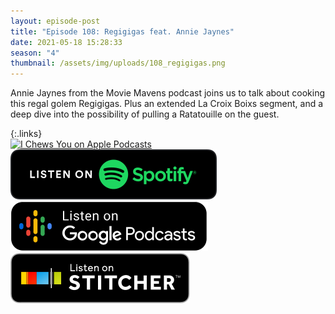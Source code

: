 ```yaml
---
layout: episode-post
title: "Episode 108: Regigigas feat. Annie Jaynes"
date: 2021-05-18 15:28:33
season: "4"
thumbnail: /assets/img/uploads/108_regigigas.png
---
```

Annie Jaynes from the Movie Mavens podcast joins us to talk about cooking this regal golem Regigigas. Plus an extended La Croix Boixs segment, and a deep dive into the possibility of pulling a Ratatouille on the guest.

{:.links}  
[![I Chews You on Apple Podcasts](https://linkmaker.itunes.apple.com/en-us/badge-lrg.svg?releaseDate=2019-04-16T00:00:00Z&kind=podcast&bubble=podcasts)](https://podcasts.apple.com/us/podcast/108-regigigas-feat-annie-jaynes/id1455409177?i=1000522179139)  [![I Chews You on Spotify](/assets/img/uploads/spotify-badge-button.svg)](https://open.spotify.com/episode/1tJK6eeYMepfTfO0R7Mj68?si=KC0YKQSzSlSGnziWjMq1zA)  [![I Chews You on Google Podcasts](/assets/img/uploads/google-podcasts-badge-button.svg)](https://podcasts.google.com/feed/aHR0cHM6Ly9pY2hld3N5b3UubGlic3luLmNvbS9yc3M/episode/NDUwNmRmOTItMWI2Yi00ODA4LThjY2UtNDZlOTllYTJlNWU3?sa=X&ved=0CA0QkfYCahcKEwjwoM7-otTwAhUAAAAAHQAAAAAQAQ)  [![I Chews You on Stitcher](/assets/img/uploads/stitcher-badge-button.svg)](https://www.stitcher.com/s?eid=84041523)